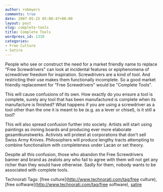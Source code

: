 ```yaml
---
author: robmyers
comments: true
date: 2007-05-25 05:08:47+00:00
layout: post
slug: complete-tools
title: Complete Tools
wordpress_id: 1310
categories:
- Free Culture
- Satire
---
```


People who see or construct the need for a market friendly name to replace "Free Screwdrivers" can look at incidental features or epiphenomena of screwdriver freedom for inspiration. Screwdrivers are a kind of tool. And restricting their use makes them functionally incomplete. So a good market friendly replacement for "Free Screwdrivers" would be "Complete Tools".  
  
This will cause confusions of its own. How exactly do you ensure a tool is complete, surely any tool that has been manufactured is complete when its manufacture is finished? What happens if you are using a screwdriver as a tool other than the one it is meant to be (e.g. as a lever or chisel), is it still a tool?  
  
This will also spread confusion further into society. Artists will start using paintings as ironing boards and producing ever more elaborate gesamtkunstwerks. Activists will protest at corporations that don't sell Swiss Army Knives. Philosophers will produce lengthy tracts attempting to combine functionalism with completeness under Lacan or set theory.  
  
Despite all this confusion, those who abandon the Free Screwdrivers banner and brand as zealots any who fail to agree with them will not get any richer than they would have otherwise. Sadly for them, nobody wants to be associated with complete tools.  
  


Technorati Tags: [free culture](http://www.technorati.com/tag/free culture), [free software](http://www.technorati.com/tag/free software), [satire](http://www.technorati.com/tag/satire)

  



